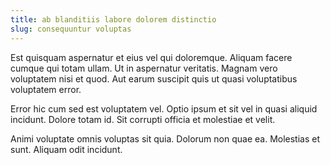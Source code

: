 ```yaml
---
title: ab blanditiis labore dolorem distinctio
slug: consequuntur voluptas
---
```


Est quisquam aspernatur et eius vel qui doloremque. Aliquam facere cumque qui totam ullam. Ut in aspernatur veritatis. Magnam vero voluptatem nisi et quod. Aut earum suscipit quis ut quasi voluptatibus voluptatem error.

Error hic cum sed est voluptatem vel. Optio ipsum et sit vel in quasi aliquid incidunt. Dolore totam id. Sit corrupti officia et molestiae et velit.

Animi voluptate omnis voluptas sit quia. Dolorum non quae ea. Molestias et sunt. Aliquam odit incidunt.
